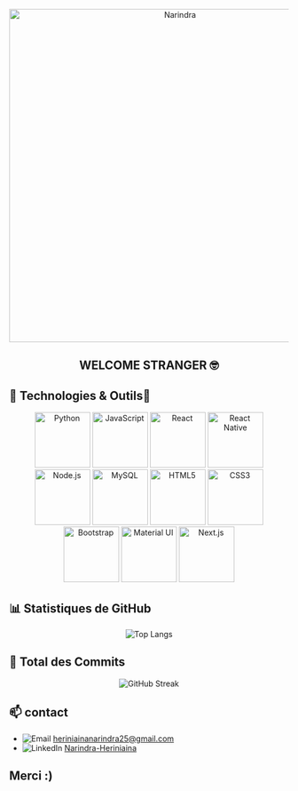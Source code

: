 


<p align="center">
  <img src="https://media.giphy.com/media/v1.Y2lkPTc5MGI3NjExNjYxaHY5cjJnNm5neG8xZzNmMmpkbDh4NGxjMGNtMmF5aGRoNW44YiZlcD12MV9pbnRlcm5hbF9naWZfYnlfaWQmY3Q9Zw/27c7Jo2GU5tpCEQT0y/giphy.gif" alt="Narindra" width="600"/>
</p>
<h2 align="center">WELCOME STRANGER 🤓</h2>


## 🔧 Technologies & Outils🔧
<p align="center">
  <img src="https://img.shields.io/badge/-Python-333333?style=flat&logo=python&logoWidth=40" alt="Python" width="100"/>
  <img src="https://img.shields.io/badge/-JavaScript-333333?style=flat&logo=javascript&logoWidth=40" alt="JavaScript" width="100"/>
  <img src="https://img.shields.io/badge/-React-333333?style=flat&logo=react&logoWidth=40" alt="React" width="100"/>
  <img src="https://img.shields.io/badge/-React%20Native-61DAFB?style=flat&logo=react&logoColor=white&logoWidth=40" alt="React Native" width="100"/>
  <img src="https://img.shields.io/badge/-Node.js-339933?style=flat&logo=node.js&logoColor=white&logoWidth=40" alt="Node.js" width="100"/>
  <img src="https://img.shields.io/badge/-MySQL-4479A1?style=flat&logo=mysql&logoWidth=40" alt="MySQL" width="100"/>
  <img src="https://img.shields.io/badge/-HTML5-E34F26?style=flat&logo=html5&logoWidth=40" alt="HTML5" width="100"/>
  <img src="https://img.shields.io/badge/-CSS3-1572B6?style=flat&logo=css3&logoWidth=40" alt="CSS3" width="100"/>
  <img src="https://img.shields.io/badge/-Bootstrap-563D7C?style=flat&logo=bootstrap&logoWidth=40" alt="Bootstrap" width="100"/>
  <img src="https://img.shields.io/badge/-Material%20UI-0081CB?style=flat&logo=material-ui&logoWidth=40" alt="Material UI" width="100"/>
  <img src="https://img.shields.io/badge/-Next.js-000000?style=flat&logo=next.js&logoWidth=40" alt="Next.js" width="100"/>
</p>

## 📊 Statistiques de GitHub

<p align="center">

  <img src="https://github-readme-stats.vercel.app/api/top-langs/?username=Narindrakoko&layout=compact&theme=radical" alt="Top Langs"/>
</p>

## 🚀 Total des Commits

<p align="center">
  <img src="https://github-readme-streak-stats.herokuapp.com/?user=Narindrakoko&theme=radical" alt="GitHub Streak"/>
</p>



## 📫  contact

- ![Email](https://img.shields.io/badge/Email-D14836?style=for-the-badge&logo=gmail&logoColor=white) [heriniainanarindra25@gmail.com](mailto:heriniainanarindra25@gmail.com)
- ![LinkedIn](https://img.shields.io/badge/LinkedIn-0077B5?style=for-the-badge&logo=linkedin&logoColor=white) [Narindra-Heriniaina](https://www.linkedin.com/in/narindra-heriniaina)

## Merci :)

